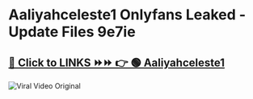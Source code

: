 
 # Aaliyahceleste1 Onlyfans Leaked - Update Files 9e7ie

## <h2><a href="https://clipsfans.com/Aaliyahceleste1&ref=git">🔗 Click to LINKS ⏩⏩ 👉 🟢 Aaliyahceleste1 </a></h2>

<a href="https://clipsfans.com/Aaliyahceleste1&ref=git" rel="nofollow" data-target="animated-image.originalLink"><img src="https://i.ibb.co.com/xMMVF88/686577567.gif" alt="Viral Video Original" style="max-width: 100%; display: inline-block;" data-target="animated-image.originalImage"></a>

